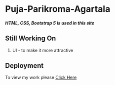 # Puja-Parikroma-Agartala
##### HTML, CSS, Bootstrap 5 is used in this site

## Still Working On
1. UI - to make it more attractive

## Deployment

To view my work please [Click Here](https://soumyadipghosh23.github.io/Puja-Parikroma-Agartala/)
